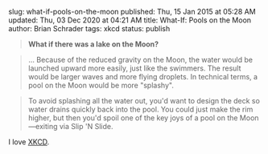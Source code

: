 slug: what-if-pools-on-the-moon
published: Thu, 15 Jan 2015 at 05:28 AM
updated: Thu, 03 Dec 2020 at 04:21 AM
title: What-If: Pools on the Moon
author: Brian Schrader
tags: xkcd
status: publish

> **What if there was a lake on the Moon?**

> ... Because of the reduced gravity on the Moon, the water would be launched upward more easily, just like the swimmers. The result would be larger waves and more flying droplets. In technical terms, a pool on the Moon would be more "splashy".

> To avoid splashing all the water out, you'd want to design the deck so water drains quickly back into the pool. You could just make the rim higher, but then you'd spoil one of the key joys of a pool on the Moon&#8212;exiting via Slip 'N Slide.

I love [XKCD](http://what-if.xkcd.com/124/).